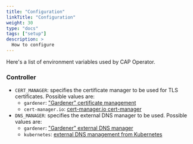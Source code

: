```yaml
---
title: "Configuration"
linkTitle: "Configuration"
weight: 30
type: "docs"
tags: ["setup"]
description: >
  How to configure
---
```


Here's a list of environment variables used by CAP Operator.

### Controller

- `CERT_MANAGER`: specifies the certificate manager to be used for TLS certificates. Possible values are:
  - `gardener`: ["Gardener" certificate management](https://github.com/gardener/cert-management)
  - `cert-manager.io`: [cert-manager.io cert-manager](https://github.com/cert-manager/cert-manager)
- `DNS_MANAGER`: specifies the external DNS manager to be used. Possible values are:
  - `gardener`: ["Gardener" external DNS manager](https://github.com/gardener/external-dns-management)
  - `kubernetes`: [external DNS management from Kubernetes](https://github.com/kubernetes-sigs/external-dns)
